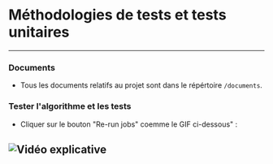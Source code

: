 # Méthodologies de tests et tests unitaires
---
### Documents

- Tous les documents relatifs au projet sont dans le répértoire `/documents`.

### Tester l'algorithme et les tests

- Cliquer sur le bouton "Re-run jobs" coemme le GIF ci-dessous" :

![Vidéo explicative](https://www.aht.li/3861929/SwartZCoding_test-action--Mozilla-Firefox-2024-07-20-18-20-22.gif)
---